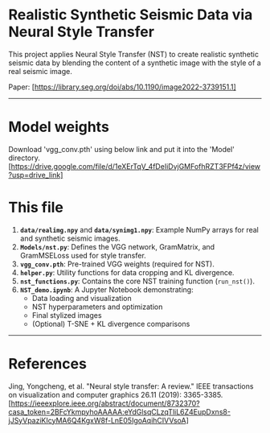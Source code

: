 # Realistic Synthetic Seismic Data via Neural Style Transfer

This project applies Neural Style Transfer (NST) to create realistic synthetic seismic data by blending the content of a synthetic image with the style of a real seismic image.

Paper: [https://library.seg.org/doi/abs/10.1190/image2022-3739151.1]

---

# Model weights
Download 'vgg_conv.pth' using below link and put it into the 'Model' directory. 
[https://drive.google.com/file/d/1eXErTqV_4fDeIiDvjGMFofhRZT3FPf4z/view?usp=drive_link]


# This file

1. **`data/realimg.npy`** and **`data/synimg1.npy`**: Example NumPy arrays for real and synthetic seismic images.  
2. **`Models/nst.py`**: Defines the VGG network, GramMatrix, and GramMSELoss used for style transfer.  
3. **`vgg_conv.pth`**: Pre-trained VGG weights (required for NST).  
4. **`helper.py`**: Utility functions for data cropping and KL divergence.  
5. **`nst_functions.py`**: Contains the core NST training function (`run_nst()`).  
6. **`NST_demo.ipynb`**: A Jupyter Notebook demonstrating:
   - Data loading and visualization  
   - NST hyperparameters and optimization  
   - Final stylized images  
   - (Optional) T-SNE + KL divergence comparisons  

---


# References

Jing, Yongcheng, et al. "Neural style transfer: A review." IEEE transactions on visualization and computer graphics 26.11 (2019): 3365-3385.
[https://ieeexplore.ieee.org/abstract/document/8732370?casa_token=2BFcYkmpyhoAAAAA:eYdGlsqCLzqTliL6Z4EupDxns8-jJSyVpaziKIcyMA6Q4KgxW8f-LnE05IgoAqihCIVVsoA]


